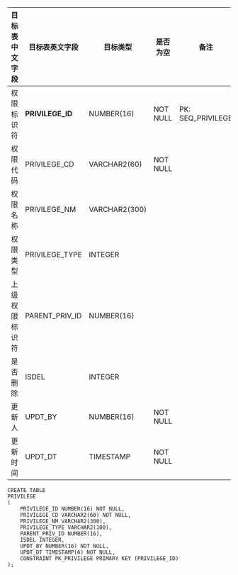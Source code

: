 <!--sec data-title="权限表" data-id="section0" data-show=true ces-->

| 目标表中文字段 | 目标表英文字段          | 目标类型          | 是否为空     | 备注                |
| ------- | ---------------- | ------------- | -------- | ----------------- |
| 权限标识符   | **PRIVILEGE_ID** | NUMBER(16)    | NOT NULL | PK: SEQ_PRIVILEGE |
| 权限代码    | PRIVILEGE_CD     | VARCHAR2(60)  | NOT NULL |                   |
| 权限名称    | PRIVILEGE_NM     | VARCHAR2(300) |          |                   |
| 权限类型    | PRIVILEGE_TYPE   | INTEGER       |          |                   |
| 上级权限标识符 | PARENT_PRIV_ID   | NUMBER(16)    |          |                   |
| 是否删除    | ISDEL            | INTEGER       |          |                   |
| 更新人     | UPDT_BY          | NUMBER(16)    | NOT NULL |                   |
| 更新时间    | UPDT_DT          | TIMESTAMP     | NOT NULL |                   |

<!--endsec-->

<!--sec data-title="DDL" data-id="section1" data-show=true ces-->

    CREATE TABLE
    PRIVILEGE
    (
        PRIVILEGE_ID NUMBER(16) NOT NULL,
        PRIVILEGE_CD VARCHAR2(60) NOT NULL,
        PRIVILEGE_NM VARCHAR2(300),
        PRIVILEGE_TYPE VARCHAR2(100),
        PARENT_PRIV_ID NUMBER(16),
        ISDEL INTEGER,
        UPDT_BY NUMBER(16) NOT NULL,
        UPDT_DT TIMESTAMP(6) NOT NULL,
        CONSTRAINT PK_PRIVILEGE PRIMARY KEY (PRIVILEGE_ID)
    );

<!--endsec-->
